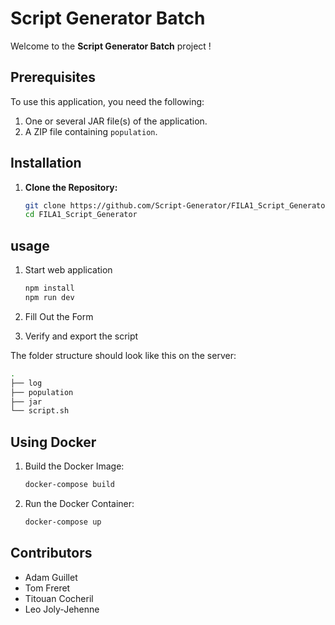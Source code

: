 # Script Generator Batch

Welcome to the **Script Generator Batch** project !

## Prerequisites

To use this application, you need the following:

1. One or several JAR file(s) of the application.
2. A ZIP file containing `population`.

## Installation

1. **Clone the Repository:**

   ```sh
   git clone https://github.com/Script-Generator/FILA1_Script_Generator.git
   cd FILA1_Script_Generator
   ```

## usage

1. Start web application

   ```sh
   npm install
   npm run dev
   ```

2. Fill Out the Form

3. Verify and export the script

The folder structure should look like this on the server:

   ```sh
   .
   ├── log
   ├── population
   ├── jar
   └── script.sh
   ```

## Using Docker

1. Build the Docker Image:
   ```sh
   docker-compose build
   ```

2. Run the Docker Container:

   ```sh
   docker-compose up
   ```

## Contributors

- Adam Guillet
- Tom Freret
- Titouan Cocheril
- Leo Joly-Jehenne